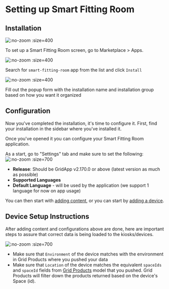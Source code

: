 # Setting up Smart Fitting Room

## Installation

![](/assets/sfr-marketplace.png ":no-zoom :size=400")

To set up a Smart Fitting Room screen, go to Marketplace > Apps.

![](/assets/sfr-install.png ":no-zoom :size=400")

Search for `smart-fitting-room` app from the list and click `Install`

![](/assets/sfr-install-form.png ":no-zoom :size=400")

Fill out the popup form with the installation name and installation group based on how you want it organized

## Configuration

Now you've completed the installation, it's time to configure it. 
First, find your installation in the sidebar where you've installed it. 

Once you've opened it you can configure your Smart Fitting Room application. 

As a start, go to "Settings" tab and make sure to set the following:
![](/assets/sfr-grid-settings.png ":no-zoom :size=700")
- **Release**: Should be GridApp v2.170.0 or above (latest version as much as possible)
- **Supported Languages**
- **Default Language** - will be used by the application (we support 1 language for now on app usage)


You can then start with [adding content](/apps/smart-fitting-room/adding-content.md), or you can start by [adding a device](/general/adding-device.md).

## Device Setup Instructions

After adding content and configurations above are done, here are important steps to assure that correct data is being loaded to the kiosks/devices.

![](/assets/device-settings.png ":no-zoom :size=700")
- Make sure that `Environment` of the device matches with the environment in Grid Products where you pushed your data
- Make sure that `Location` of the device matches the equivalent `spaceIds` and `spaceId` fields from [Grid Products](/grid-products/data-model.md?id=gridproduct) model that you pushed. Grid Products will filter down the products returned based on the device's Space (id).

